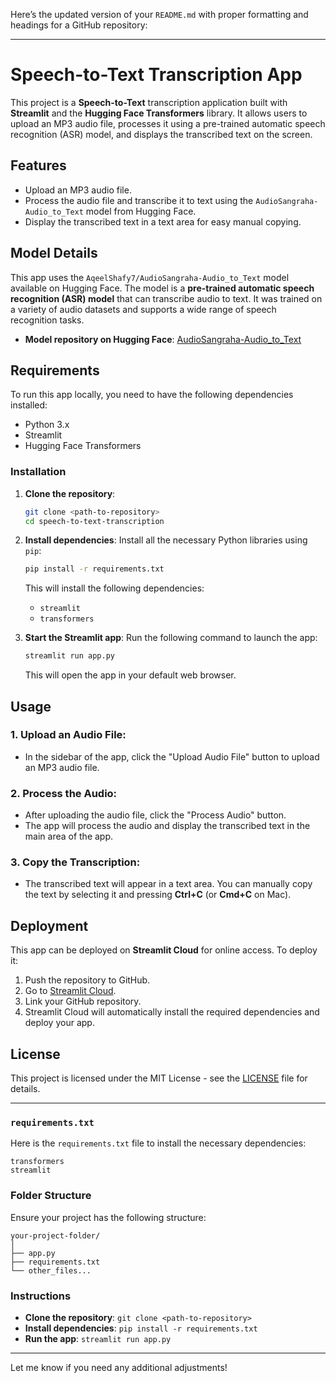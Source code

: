 Here’s the updated version of your `README.md` with proper formatting and headings for a GitHub repository:

---

# Speech-to-Text Transcription App

This project is a **Speech-to-Text** transcription application built with **Streamlit** and the **Hugging Face Transformers** library. It allows users to upload an MP3 audio file, processes it using a pre-trained automatic speech recognition (ASR) model, and displays the transcribed text on the screen.

## Features

- Upload an MP3 audio file.
- Process the audio file and transcribe it to text using the `AudioSangraha-Audio_to_Text` model from Hugging Face.
- Display the transcribed text in a text area for easy manual copying.

## Model Details

This app uses the `AqeelShafy7/AudioSangraha-Audio_to_Text` model available on Hugging Face. The model is a **pre-trained automatic speech recognition (ASR) model** that can transcribe audio to text. It was trained on a variety of audio datasets and supports a wide range of speech recognition tasks.

- **Model repository on Hugging Face**: [AudioSangraha-Audio_to_Text](https://huggingface.co/AqeelShafy7/AudioSangraha-Audio_to_Text)

## Requirements

To run this app locally, you need to have the following dependencies installed:

- Python 3.x
- Streamlit
- Hugging Face Transformers

### Installation

1. **Clone the repository**:
   ```bash
   git clone <path-to-repository>
   cd speech-to-text-transcription
   ```

2. **Install dependencies**:
   Install all the necessary Python libraries using `pip`:

   ```bash
   pip install -r requirements.txt
   ```

   This will install the following dependencies:
   - `streamlit`
   - `transformers`

3. **Start the Streamlit app**:
   Run the following command to launch the app:

   ```bash
   streamlit run app.py
   ```

   This will open the app in your default web browser.

## Usage

### 1. Upload an Audio File:
- In the sidebar of the app, click the "Upload Audio File" button to upload an MP3 audio file.

### 2. Process the Audio:
- After uploading the audio file, click the "Process Audio" button.
- The app will process the audio and display the transcribed text in the main area of the app.

### 3. Copy the Transcription:
- The transcribed text will appear in a text area. You can manually copy the text by selecting it and pressing **Ctrl+C** (or **Cmd+C** on Mac).

## Deployment

This app can be deployed on **Streamlit Cloud** for online access. To deploy it:

1. Push the repository to GitHub.
2. Go to [Streamlit Cloud](https://share.streamlit.io/).
3. Link your GitHub repository.
4. Streamlit Cloud will automatically install the required dependencies and deploy your app.

## License

This project is licensed under the MIT License - see the [LICENSE](LICENSE) file for details.

---

### `requirements.txt`

Here is the `requirements.txt` file to install the necessary dependencies:

```
transformers
streamlit
```

### Folder Structure

Ensure your project has the following structure:

```
your-project-folder/
│
├── app.py
├── requirements.txt
└── other_files...
```

### Instructions

- **Clone the repository**: `git clone <path-to-repository>`
- **Install dependencies**: `pip install -r requirements.txt`
- **Run the app**: `streamlit run app.py`

---

Let me know if you need any additional adjustments!
